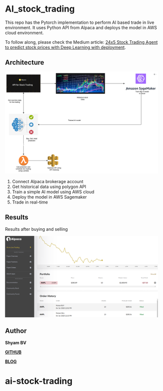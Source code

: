 # AI_stock_trading


This repo has the Pytorch implementation to perform AI based trade in live environment. It uses Python API from Alpaca and deploys the model in AWS cloud environment.

To follow along, please check the Medium article: [24x5 Stock Trading Agent to predict stock prices with Deep Learning with deployment](https://towardsdatascience.com/24x5-stock-trading-agent-to-predict-stock-prices-with-deep-learning-with-deployment-c15570720ae9).


## Architecture

<img src="assets/arch.png">


1. Connect Alpaca brokerage account
2. Get historical data using polygon API
3. Train a simple AI model using AWS cloud
4. Deploy the model in AWS Sagemaker
5. Trade in real-time


## Results

Results after buying and selling

<img src="assets/trading_results.png">


## Author

**Shyam BV**

[**GITHUB**](https://github.com/bvshyam)

[**BLOG**](https://medium.com/@bv.shyam)

# ai-stock-trading

